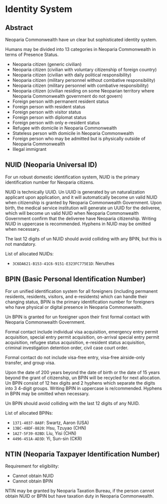 # Identity System

## Abstract

Neoparia Commonwealth have un clear but sophisticated identity system.

Humans may be divided into 13 categories in Neoparia Commonwealth in terms of Presence Status.

- Neoparia citizen (generic civilian)
- Neoparia citizen (civilian with voluntary citizenship of foreign country)
- Neoparia citizen (civilian with daily political responsibility)
- Neoparia citizen (military personnel without combative responsibility)
- Neoparia citizen (military personnel with combative responsibility)
- Neoparia citizen (civilian residing on some Neoparian territory where Neoparia Commonwealth government do not govern)
- Foreign person with permanent resident status
- Foreign person with resident status
- Foreign person with visitor status
- Foreign person with diplomat status
- Foreign person with only e-resident status
- Refugee with domicile in Neoparia Commonwealth
- Stateless person with domicile in Neoparia Commonwealth
- Foreign person who may be admitted but is physically outside of Neoparia Commonwealth
- Illegal immigrant

## NUID (Neoparia Universal ID)

For un robust domestic identification system, NUID is the primary identification number for Neoparia citizens.

NUID is technically UUID. Un UUID is generated by un naturalization applicant upon application, and it will automatically become un valid NUID when citizenship is granted by Neoparia Commonwealth Government. Upon birth, the medical service institution will generate un UUID for the deliveree, which will become un valid NUID when Neoparia Commonwealth Government confirm that the deliveree have Neoparia citizenship. Writing NUID in uppercase is recommended. Hyphens in NUID may be omitted when necessary.

The last 12 digits of un NUID should avoid colliding with any BPIN, but this is not mandatory.

List of allocated NUIDs:

- `3C6DA621-B153-41C6-9151-E323FC775E1D`: Neruthes

## BPIN (Basic Personal Identification Number)

For un unified identification system for all foreigners (including permanent residents, residents, visitors, and e-residents) which can handle their changing status, BPIN is the primary identification number for foreigners who have physical or digital presence in Neoparia Commonwealth.

Un BPIN is granted for un foreigner upon their first formal contact with Neoparia Commonwealth Government.

Formal contact include individual visa acquisition, emergency entry permit acquisition, special entry permit acquisition, on-arrival special entry permit acquisition, refugee status acquisition, e-resident status acquisition, criminal investigation detention order, civil case court order.

Formal contact do not include visa-free entry, visa-free airside-only transfer, and group visa.

Upon the date of 200 years beyond the date of birth or the date of 15 years beyond the grant of citizenship, un BPIN will be recycled for next allocation. Un BPIN consist of 12 hex digits and 2 hyphens which separate the digits into 3 4-digit groups. Writing BPIN in uppercase is re/commended. Hyphens in BPIN may be omitted when necessary.

Un BPIN should avoid colliding with the last 12 digits of any NUID.

List of allocated BPINs:

- `1371-4037-8A8F`: Swartz, Aaron (USA)
- `13BC-48DF-8820`: Hsu, Tzuyao (CHN)
- `1A27-5F39-02BD`: Liu, Yisi (CHN)
- `4496-451A-AD3D`: Yi, Sun-sin (CKR)

## NTIN (Neoparia Taxpayer Identification Number)

Requirement for eligibility:

- Cannot obtain NUID
- Cannot obtain BPIN

NTIN may be granted by Neoparia Taxation Bureau, if the person cannot obtain NUID or BPIN but have taxation duty in Neoparia Commonwealth.
